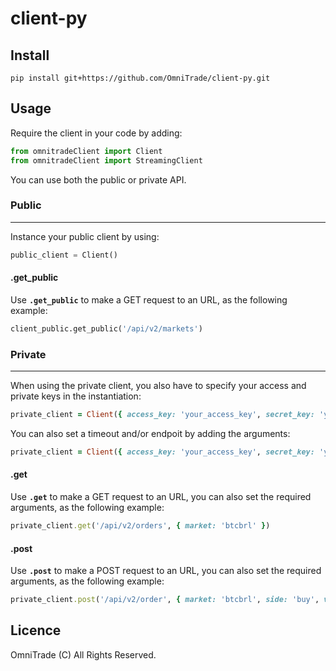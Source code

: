 # client-py


## Install

```console
pip install git+https://github.com/OmniTrade/client-py.git
```

## Usage

Require the client in your code by adding:


```python
from omnitradeClient import Client
from omnitradeClient import StreamingClient
```

You can use both the public or private API.

### Public
------

Instance your public client by using:

```python
public_client = Client()
```

#### .get_public

Use **`.get_public`** to make a GET request to an URL, as the following example:

```python
client_public.get_public('/api/v2/markets')
```

### Private
------

When using the private client, you also have to specify your access and private keys in the instantiation:

```ruby
private_client = Client({ access_key: 'your_access_key', secret_key: 'your_secret_key' })
```

You can also set a timeout and/or endpoit by adding the arguments:

```ruby
private_client = Client({ access_key: 'your_access_key', secret_key: 'your_secret_key', timeout: 60, endpoint: 'https://omnitrade.io/' })
```
#### .get

Use **`.get`** to make a GET request to an URL, you can also set the required arguments, as the following example:

```ruby
private_client.get('/api/v2/orders', { market: 'btcbrl' })
```

#### .post

Use **`.post`** to make a POST request to an URL, you can also set the required arguments, as the following example:

```ruby
private_client.post('/api/v2/order', { market: 'btcbrl', side: 'buy', volume: '0.42', price: '4200.0' })
```

## Licence

OmniTrade (C) All Rights Reserved.
